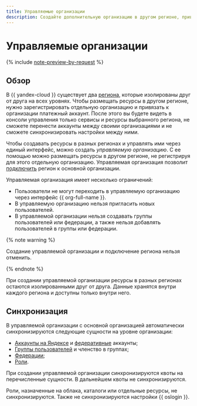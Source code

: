 ```yaml
---
title: Управляемые организации
description: Создайте дополнительную организацию в другом регионе, привязанную к вашей основной организации.
---
```


# Управляемые организации

{% include [note-preview-by-request](../../_includes/note-preview-by-request.md) %}

## Обзор


В {{ yandex-cloud }} существует два [региона](../../overview/concepts/region.md), которые изолированы друг от друга на всех уровнях. Чтобы размещать ресурсы в другом регионе, нужно зарегистрировать отдельную организацию и привязать к организации платежный аккаунт. После этого вы будете видеть в консоли управления только сервисы и ресурсы выбранного региона, не сможете перенести аккаунты между своими организациями и не сможете синхронизировать настройки между ними. 

Чтобы создавать ресурсы в разных регионах и управлять ими через единый интерфейс, можно создать _управляемую организацию_. С ее помощью можно размещать ресурсы в другом регионе, не регистрируя для этого отдельную организацию. Управляемая организация позволит [подключить](../operations/add-region.md) регион к основной организации.

Управляемая организация имеет несколько ограничений:

* Пользователи не могут переходить в управляемую организацию через интерфейс {{ org-full-name }}. 
* В управляемую организацию нельзя пригласить новых пользователей. 
* В управляемой организации нельзя создавать группы пользователей или федерации, а также нельзя добавлять пользователей в группы или федерации.

{% note warning %}

Создание управляемой организации и подключение региона нельзя отменить.

{% endnote %}

При создании управляемой организации ресурсы в разных регионах остаются изолированными друг от друга. Данные хранятся внутри каждого региона и доступны только внутри него.

## Синхронизация

В управляемой организации с основной организацией автоматически синхронизируются следующие сущности на уровне организации:

* [Аккаунты на Яндексе](../../iam/concepts/users/accounts.md#passport) и [федеративные](../../iam/concepts/users/accounts.md#saml-federation) аккаунты;
* [Группы пользователей](groups.md) и членство в группах;
* [Федерации](add-federation.md);
* [Роли](../../iam/concepts/access-control/roles.md).

При создании управляемой организации синхронизируются квоты на перечисленные сущности. В дальнейшем квоты не синхронизируются.

Роли, назначенные на облака, каталоги или отдельные ресурсы, не синхронизируются. Также не синхронизируются настройки {{ oslogin }}.
